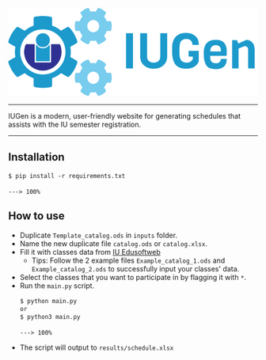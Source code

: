 <p style="text-align: center">
    <img src="assets/Banner@1x.png" alt="IUGen Banner and Logo">
</p>

---

IUGen is a modern, user-friendly website for generating schedules that assists with the IU semester registration.

---
## Installation

```console
$ pip install -r requirements.txt

---> 100%
```

## How to use
+ Duplicate `Template_catalog.ods` in `inputs` folder.
+ Name the new duplicate file `catalog.ods` or `catalog.xlsx`.
+ Fill it with classes data from [IU Edusoftweb](https://edusoftweb.hcmiu.edu.vn/)
  + Tips: Follow the 2 example files `Example_catalog_1.ods` and `Example_catalog_2.ods` to successfully input your classes' data.
+ Select the classes that you want to participate in by flagging it with `*`.
+ Run the `main.py` script.
  ```console
  $ python main.py
  or
  $ python3 main.py
  
  ---> 100%
  ```
+ The script will output to `results/schedule.xlsx`




